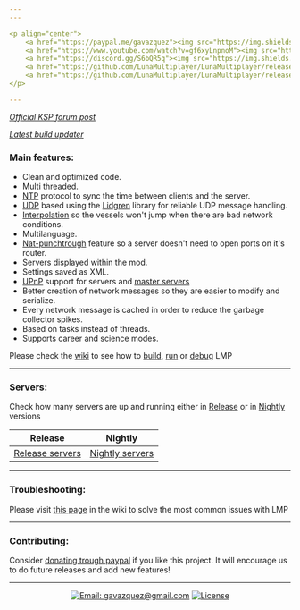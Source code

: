 ```yaml
---
---

<p align="center">
    <a href="https://paypal.me/gavazquez"><img src="https://img.shields.io/badge/paypal-donate-yellow.svg" alt="PayPal"/></a>
    <a href="https://www.youtube.com/watch?v=gf6xyLnpnoM"><img src="https://img.shields.io/badge/Youtube-Video-red.svg" alt="Youtube video"/></a>
    <a href="https://discord.gg/S6bQR5q"><img src="https://img.shields.io/discord/378456662392045571.svg" alt="Chat on discord"/></a>
    <a href="https://github.com/LunaMultiplayer/LunaMultiplayer/releases"><img src="https://img.shields.io/github/release/lunamultiplayer/lunamultiplayer.svg" alt="Latest release" /></a>
    <a href="https://github.com/LunaMultiplayer/LunaMultiplayer/releases"><img src="https://img.shields.io/github/downloads/lunamultiplayer/lunamultiplayer/total.svg" alt="Total downloads" /></a>
</p>

---
```


*[Official KSP forum post](https://forum.kerbalspaceprogram.com/index.php?/topic/168271-131-luna-multiplayer-lmp-alpha/)*

*[Latest build updater](https://github.com/LunaMultiplayer/LunaMultiplayerUpdater)*

### Main features:

- Clean and optimized code.
- Multi threaded.
- [NTP](https://en.wikipedia.org/wiki/Network_Time_Protocol) protocol to sync the time between clients and the server.
- [UDP](https://en.wikipedia.org/wiki/User_Datagram_Protocol) based using the [Lidgren](https://github.com/lidgren/lidgren-network-gen3) library for reliable UDP message handling.
- [Interpolation](http://www.gabrielgambetta.com/entity-interpolation.html) so the vessels won't jump when there are bad network conditions.
- Multilanguage.
- [Nat-punchtrough](https://github.com/LunaMultiplayer/LunaMultiplayer/wiki/Master-server) feature so a server doesn't need to open ports on it's router.
- Servers displayed within the mod.
- Settings saved as XML.
- [UPnP](https://en.wikipedia.org/wiki/Universal_Plug_and_Play) support for servers and [master servers](https://github.com/LunaMultiplayer/LunaMultiplayer/wiki/Master-server)
- Better creation of network messages so they are easier to modify and serialize.
- Every network message is cached in order to reduce the garbage collector spikes.
- Based on tasks instead of threads.
- Supports career and science modes.
<!--- - [QuickLZ](http://www.quicklz.com) for fast compression. --->
<!--- - Support for groups/companies inside career and science modes. --->

Please check the [wiki](https://github.com/LunaMultiplayer/LunaMultiplayer/wiki) to see how to [build](https://github.com/LunaMultiplayer/LunaMultiplayer/wiki/How-to-compile-LMP), [run](https://github.com/LunaMultiplayer/LunaMultiplayer/wiki/How-to-play-with-LMP.) or [debug](https://github.com/LunaMultiplayer/LunaMultiplayer/wiki/Debugging-in-Visual-studio) LMP

---
### Servers:

Check how many servers are up and running either in [Release](https://github.com/LunaMultiplayer/LunaMultiplayer/wiki/How-to-get-the-latest-version-of-LMP) or in [Nightly](https://github.com/LunaMultiplayer/LunaMultiplayer/wiki/How-to-get-nightly-builds) versions

| Release | Nightly
| ------------------------------------------------------  | ------------------------------------------------------- |
| [Release servers](http://dagger.ole32.com:8701) | [Nightly servers](http://dagger.ole32.com:8751) |

---

### Troubleshooting:

Please visit [this page](https://github.com/LunaMultiplayer/LunaMultiplayer/wiki/Troubleshooting) in the wiki to solve the most common issues with LMP

---

### Contributing:

Consider [donating trough paypal](https://paypal.me/gavazquez) if you like this project. 
It will encourage us to do future releases and add new features!

---

<p align="center">
  <a href="mailto:gavazquez@gmail.com"><img src="https://img.shields.io/badge/email-gavazquez@gmail.com-blue.svg?style=flat" alt="Email: gavazquez@gmail.com" /></a>
  <a href="./pages/licence.html"><img src="https://img.shields.io/github/license/lunamultiplayer/LunaMultiPlayer.svg" alt="License" /></a>
</p>
